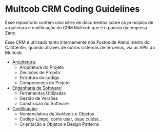 # Multcob CRM Coding Guidelines

Esse repositorio contém uma série de documentos sobre os princípios de arquitetura e codificação do CRM Multcob que é o padrão da empresa Zanc.

Esse CRM é utilizado tanto internamente nos Postos de Atendimento do CallCenter, quando através de outros sistemas de terceiros, via as APIs do Multcob.

* [Arquitetura](Arquitetura.md "Arquitetura"):
    * Arquitetura do Projeto
    * Decisões de Projeto
    * Estrutura do codigo 
    * Componentes do Projeto
* [Engenharia de Software](Processos.md "Processos"): 
    * Ferramentas Utilizadas 
    * Gestão de Versões
    * Construção do Software 
* [Codificação](Convencoes.md "Convencoes"):
    * Nomenclatura de Variáveis e Objetos
    * Codigo-Limpo, como usar, oque cuidar...
    * Orientação a Objetos e Design Patterns
 

